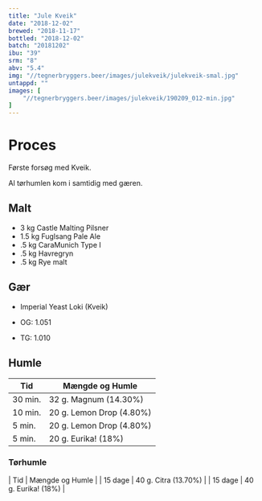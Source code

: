 ```yaml
---
title: "Jule Kveik"
date: "2018-12-02"
brewed: "2018-11-17"
bottled: "2018-12-02"
batch: "20181202"
ibu: "39"
srm: "8"
abv: "5.4"
img: "//tegnerbryggers.beer/images/julekveik/julekveik-smal.jpg"
untappd: ""
images: [
    "//tegnerbryggers.beer/images/julekveik/190209_012-min.jpg"
]
---
```


# Proces

Første forsøg med Kveik.

Al tørhumlen kom i samtidig med gæren.

## Malt

* 3 kg Castle Malting Pilsner
* 1.5 kg Fuglsang Pale Ale
* .5 kg CaraMunich Type I
* .5 kg Havregryn
* .5 kg Rye malt

## Gær

* Imperial Yeast Loki (Kveik)

* OG: 1.051
* TG: 1.010

## Humle

| Tid     | Mængde og Humle          |
| ------- | ------------------------ |
| 30 min. | 32 g. Magnum (14.30%)    |
| 10 min. | 20 g. Lemon Drop (4.80%) |
| 5 min. | 20 g. Lemon Drop (4.80%)  |
| 5 min. | 20 g. Eurika! (18%)       |

### Tørhumle

| Tid     | Mængde og Humle      |
| 15 dage | 40 g. Citra (13.70%) |
| 15 dage | 40 g. Eurika! (18%)  |
